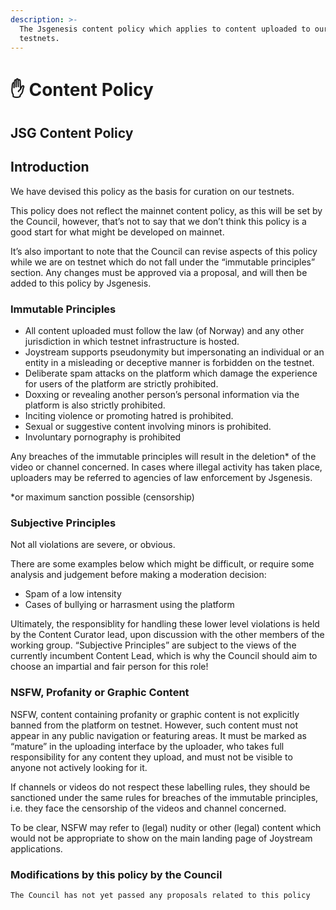 ```yaml
---
description: >-
  The Jsgenesis content policy which applies to content uploaded to our
  testnets.
---
```


# ✋ Content Policy

## JSG Content Policy

## Introduction

We have devised this policy as the basis for curation on our testnets.

This policy does not reflect the mainnet content policy, as this will be set by the Council, however, that’s not to say that we don’t think this policy is a good start for what might be developed on mainnet.

It’s also important to note that the Council can revise aspects of this policy while we are on testnet which do not fall under the “immutable principles” section. Any changes must be approved via a proposal, and will then be added to this policy by Jsgenesis.

### Immutable Principles

* All content uploaded must follow the law (of Norway) and any other jurisdiction in which testnet infrastructure is hosted.
* Joystream supports pseudonymity but impersonating an individual or an entity in a misleading or deceptive manner is forbidden on the testnet.
* Deliberate spam attacks on the platform which damage the experience for users of the platform are strictly prohibited.
* Doxxing or revealing another person’s personal information via the platform is also strictly prohibited.
* Inciting violence or promoting hatred is prohibited.
* Sexual or suggestive content involving minors is prohibited.
* Involuntary pornography is prohibited

Any breaches of the immutable principles will result in the deletion\* of the video or channel concerned. In cases where illegal activity has taken place, uploaders may be referred to agencies of law enforcement by Jsgenesis.

\*or maximum sanction possible (censorship)

### Subjective Principles

Not all violations are severe, or obvious.

There are some examples below which might be difficult, or require some analysis and judgement before making a moderation decision:

* Spam of a low intensity
* Cases of bullying or harrasment using the platform

Ultimately, the responsiblity for handling these lower level violations is held by the Content Curator lead, upon discussion with the other members of the working group. “Subjective Principles” are subject to the views of the currently incumbent Content Lead, which is why the Council should aim to choose an impartial and fair person for this role!

### NSFW, Profanity or Graphic Content

NSFW, content containing profanity or graphic content is not explicitly banned from the platform on testnet. However, such content must not appear in any public navigation or featuring areas. It must be marked as “mature” in the uploading interface by the uploader, who takes full responsibility for any content they upload, and must not be visible to anyone not actively looking for it.

If channels or videos do not respect these labelling rules, they should be sanctioned under the same rules for breaches of the immutable principles, i.e. they face the censorship of the videos and channel concerned.

To be clear, NSFW may refer to (legal) nudity or other (legal) content which would not be appropriate to show on the main landing page of Joystream applications.

### Modifications by this policy by the Council

`The Council has not yet passed any proposals related to this policy`
